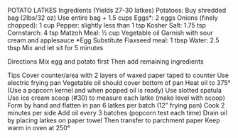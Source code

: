 POTATO LATKES
Ingredients (Yields 27-30 latkes)
Potatoes:  Buy shredded bag (2lbs/32 oz)
Use entire bag + 1.5 cups
Eggs*:  2 eggs 
Onions (finely chopped):  1 cup
Pepper:  slightly less than 1 tsp
Kosher Salt:  1.75 tsp
Cornstarch:  4 tsp
Matzoh Meal:  ½ cup
Vegetable oil
Garnish with sour cream and applesauce
*Egg Substitute 
Flaxseed meal:  1 tbsp
Water:  2.5 tbsp
Mix and let sit for 5 minutes

Directions
Mix egg and potato first
Then add remaining ingredients

Tips
Cover counter/area with 2 layers of waxed paper taped to counter
Use electric frying pan
Vegetable oil should cover bottom of pan
Heat oil to 375° (Use a popcorn kernel and when popped oil is ready)
Use slotted spatula
Use ice cream scoop (#30) to measure each latke (make level with scoop)
Form by hand and flatten in pan
6 latkes per batch (12” frying pan)
Cook 2 minutes per side
Add oil every 3 batches (popcorn test each time)
Drain oil by placing latkes on paper towel
Then transfer to parchment paper
Keep warm in oven at 250°

